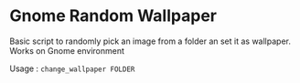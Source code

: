 # Gnome Random Wallpaper
Basic script to randomly pick an image from a folder an set it as wallpaper.
Works on Gnome environment

Usage :
  `change_wallpaper FOLDER`
